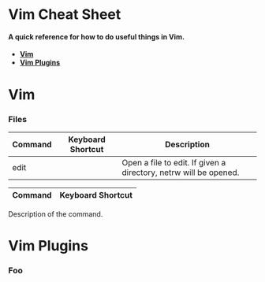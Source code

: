 # Vim Cheat Sheet
#### A quick reference for how to do useful things in Vim.

* **[Vim](#vim)**
* **[Vim Plugins](#vim-plugins)**

# Vim
### Files

| Command            | Keyboard Shortcut      | Description          |
|--------------------|------------------------|----------------------|
| edit               |                        | Open a file to edit. If given a directory, netrw will be opened. |

| Command | Keyboard Shortcut |
|---------|-------------------|

Description of the command.

# Vim Plugins
### Foo
